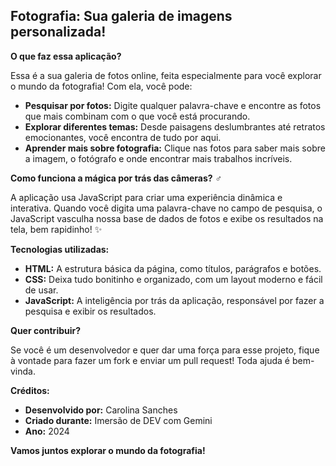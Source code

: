 ##  Fotografia: Sua galeria de imagens personalizada!

**O que faz essa aplicação?**

Essa é a sua galeria de fotos online, feita especialmente para você explorar o mundo da fotografia!  Com ela, você pode:

* **Pesquisar por fotos:** Digite qualquer palavra-chave e encontre as fotos que mais combinam com o que você está procurando. 
* **Explorar diferentes temas:** Desde paisagens deslumbrantes até retratos emocionantes, você encontra de tudo por aqui. 
* **Aprender mais sobre fotografia:** Clique nas fotos para saber mais sobre a imagem, o fotógrafo e onde encontrar mais trabalhos incríveis. 

**Como funciona a mágica por trás das câmeras?** ‍♂️

A aplicação usa JavaScript para criar uma experiência dinâmica e interativa. Quando você digita uma palavra-chave no campo de pesquisa, o JavaScript vasculha nossa base de dados de fotos e exibe os resultados na tela, bem rapidinho! ✨

**Tecnologias utilizadas:**

* **HTML:** A estrutura básica da página, como títulos, parágrafos e botões.
* **CSS:** Deixa tudo bonitinho e organizado, com um layout moderno e fácil de usar.
* **JavaScript:** A inteligência por trás da aplicação, responsável por fazer a pesquisa e exibir os resultados.

**Quer contribuir?** 

Se você é um desenvolvedor e quer dar uma força para esse projeto, fique à vontade para fazer um fork e enviar um pull request! Toda ajuda é bem-vinda. 

**Créditos:**

* **Desenvolvido por:** Carolina Sanches
* **Criado durante:** Imersão de DEV com Gemini
* **Ano:** 2024

**Vamos juntos explorar o mundo da fotografia!**
